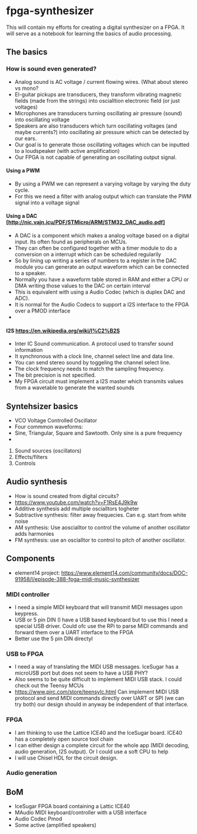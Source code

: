 # fpga-synthesizer
This will contain my efforts for creating a digital synthesizer on a FPGA. It will serve as a notebook for learning the basics of audio processing.


## The basics

### How is sound even generated?
- Analog sound is AC voltage / current flowing wires. (What about stereo vs mono?
- El-guitar pickups are transducers, they transform vibrating magnetic fields (made from the strings) into oscialltion electronic field (or just voltages)
- Microphones are transducers turning oscillating air pressure (sound) into oscillating voltage
- Speakers are also transducers which turn oscillating voltages (and maybe currents?) into oscillating air pressure which can be detected by our ears.
- Our goal is to generate those oscillating voltages which can be inputted to a loudspeaker (with active amplification)
- Our FPGA is not capable of generating an oscillating output signal.

#### Using a PWM
- By using a PWM we can represent a varying voltage by varying the duty cycle.
- For this we need a filter with analog output which can translate the PWM signal into a voltage signal

#### Using a DAC [http://nic.vajn.icu/PDF/STMicro/ARM/STM32_DAC_audio.pdf]
- A DAC is a component which makes a analog voltage based on a digital input. Its often found as peripherals on MCUs.
- They can often be configured together with a timer module to do a conversion on a interrupt which can be scheduled regularily
- So by lining up writing a series of numbers to a register in the DAC module you can generate an output waveform which can be connected to a speaker.
- Normally you have a waveform table stored in RAM and either a CPU or DMA writing those values to the DAC on certain interval
- This is equivalent with using a Audio Codec (which is duplex DAC and ADC). 
- It is normal for the Audio Codecs to support a I2S interface to the FPGA over a PMOD interface
- 

#### I2S https://en.wikipedia.org/wiki/I%C2%B2S
- Inter IC Sound communication. A protocol used to transfer sound information
- It synchronous with a clock line, channel select line and data line. 
- You can send stereo sound by toggeling the channel select line.
- The clock frequency needs to match the sampling frequency. 
- The bit precision is not specified.
- My FPGA circuit must implement a I2S master which transmits values from a wavetable to generate the wanted sounds

## Syntehsizer basics

- VCO Voltage Controlled Oscillator
- Four commmon waveforms:
- Sine, Triangular, Square and Sawtooth. Only sine is a pure frequency
- 

1. Sound sources (oscillators)
2. Effects/filters
3. Controls

## Audio synthesis
- How is sound created from digital circuits?
- https://www.youtube.com/watch?v=F1RsE4J9k9w
- Additive synthesis add multiple oscialltors togheter
- Subtractive synthesis: filter away frequecies. Can e.g. start from white noise
- AM synthesis: Use aoscialltor to control the volume of another oscillator adds harmonies
- FM synthesis: use an oscialltor to control to pitch of another oscillator.




## Components
- element14 project: https://www.element14.com/community/docs/DOC-91958/l/episode-388-fpga-midi-music-synthesizer


### MIDI controller
- I need a simple MIDI keyboard that will transmit MIDI messages upon keypress.
- USB or 5 pin DIN (I have a USB based keyboard but to use this I need a special USB driver. Could ofc use the RPi to parse MIDI commands and forward them over a UART interface to the FPGA
- Better use the 5 pin DIN directyl

### USB to FPGA
- I need a way of translating the MIDI USB messages. IceSugar has a microUSB port but does not seem to have a USB PHY?
- Also seems to be quite difficult to implement MIDI USB stack. I could check out the Teensy MCUs
- https://www.pjrc.com/store/teensylc.html Can implement MIDI USB protocol and send MIDI commands directly over UART or SPI (we can try both) our design should in anyway be independent of that interface.


### FPGA
- I am thinking to use the Lattice ICE40 and the IceSugar board. ICE40 has a completely open source tool chain
- I can either design a complete circuit for the whole app (MIDI decoding, audio generation, I2S output). Or I could use a soft CPU to help
- I will use Chisel HDL for the circuit design.

### Audio generation


## BoM
- IceSugar FPGA board containing a Lattic ICE40
- MAudio MIDI keyboard/controller with a USB interface
- Audio Codec Pmod
- Some active (amplified speakers)
